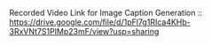 Recorded Video Link for Image Caption Generation :: https://drive.google.com/file/d/1pFl7g1RIca4KHb-3RxVNt7S1PIMp23mF/view?usp=sharing
